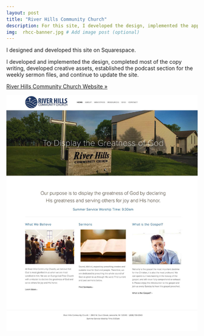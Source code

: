 ```yaml
---
layout: post
title: "River Hills Community Church"
description: For this site, I developed the design, implemented the approved design, did significant copy writing, and creative asset development.
img:  rhcc-banner.jpg # Add image post (optional)
---
```

I designed and developed this site on Squarespace. 

I developed and implemented the design, completed most of the copy writing, developed creative assets, established the podcast section for the weekly sermon files, and continue to update the site.

<a href="http://riverhillsonline.org">River Hills Community Church Website »</a>

<img src="/assets/img/rhcc-full.jpg" alt="River Hills Community Church">
